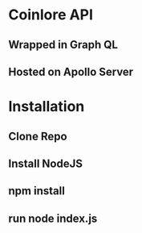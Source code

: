 # Coinlore API 
  ## Wrapped in Graph QL
  ## Hosted on Apollo Server

# Installation
  ## Clone Repo
  ## Install NodeJS
  ## npm install
  ## run node index.js
